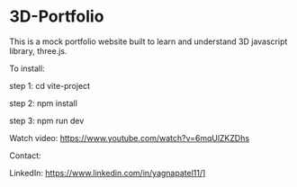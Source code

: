 # 3D-Portfolio

This is a mock portfolio website built to learn and understand 3D javascript library, three.js.

To install: 

step 1:
	cd vite-project

step 2:
	npm install

step 3:
	npm run dev

Watch video: https://www.youtube.com/watch?v=6mqUlZKZDhs

Contact:

LinkedIn: https://www.linkedin.com/in/yagnapatel11/]



